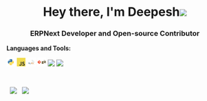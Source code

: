 <h1 align="center">Hey there, I'm Deepesh<img src="https://raw.githubusercontent.com/MartinHeinz/MartinHeinz/master/wave.gif" width="30px"></h1>

<h3 align="center">ERPNext Developer and Open-source Contributor</h3>

**Languages and Tools:**

<code><img height="20" src="https://raw.githubusercontent.com/github/explore/80688e429a7d4ef2fca1e82350fe8e3517d3494d/topics/python/python.png"></code>
<code><img height="20" src="https://raw.githubusercontent.com/github/explore/80688e429a7d4ef2fca1e82350fe8e3517d3494d/topics/javascript/javascript.png"></code>
<code><img height="20" src="https://raw.githubusercontent.com/github/explore/80688e429a7d4ef2fca1e82350fe8e3517d3494d/topics/mysql/mysql.png"></code>
<code><img height="20" src="https://raw.githubusercontent.com/github/explore/80688e429a7d4ef2fca1e82350fe8e3517d3494d/topics/git/git.png"></code>
<code><img height="20" src="https://raw.githubusercontent.com/frappe/erpnext/develop/erpnext/public/images/erpnext-logo.png"></code>
<code><img height="20" src="https://raw.githubusercontent.com/frappe/frappe/develop/.github/frappe-framework-logo.svg"></code>

<br>
<p align="left">
  <img width="48%" src="https://github-readme-stats.vercel.app/api?username=deepeshgarg007&show_icons=true&theme=swift&count_private=true&include_all_commits=true" /> 
  <img width="48%" src="https://github-readme-streak-stats.herokuapp.com/?user=deepeshgarg007&theme=swift" />
</p>  
